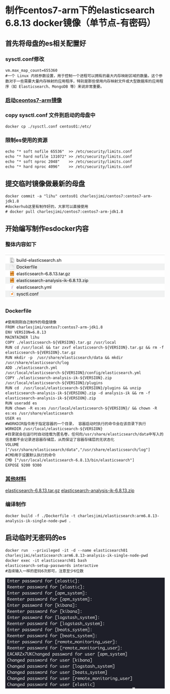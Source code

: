 # 制作centos7-arm下的elasticsearch 6.8.13 docker镜像（单节点-有密码）

## 首先将母盘的es相关配置好

### sysctl.conf修改

```shell
vm.max_map_count=655360
#一个 Linux 内核参数设置，用于控制一个进程可以拥有的最大内存映射区域的数量。这个参数对于一些需要大量内存映射的应用程序，特别是那些使用内存映射文件或大型数据库的应用程序（如 Elasticsearch、MongoDB 等）来说非常重要。
```

### [启动ceontos7-arm镜像](https://github.com/lihu1990/lihu1990.github.io/blob/main/centos7%20-arm%E5%88%B6%E4%BD%9C%E8%BF%87%E7%A8%8B.md)

### copy sysctl.conf 文件到启动的母盘中

```shell
docker cp ./sysctl.conf centos01:/etc/
```

### 限制es使用的资源

```shell
echo "* soft nofile 65536"  >> /etc/security/limits.conf
echo "* hard nofile 131072" >> /etc/security/limits.conf
echo "* soft nproc 2048"    >> /etc/security/limits.conf
echo "* hard nproc 4096"    >> /etc/security/limits.conf
```

## 提交临时镜像做最新的母盘

```shell
docker commit -a "lihu" centos01 charlesjimi/centos7:centos7-arm-jdk1.8
#dockerhub这里有制作好的，大家可以直接使用
# docker pull charlesjimi/centos7:centos7-arm-jdk1.8
```

## 开始编写制作esdocker内容



### 整体内容如下

![image-20240805211744919](./img/image-20240805211744919.png)

### Dockerfile

```shell
#使用刚刚自己制作的母盘镜像
FROM charlesjimi/centos7:centos7-arm-jdk1.8
ENV VERSION=6.8.13
MAINTAINER lihu
COPY ./elasticsearch-${VERSION}.tar.gz /usr/local
RUN cd /usr/local && tar zxvf elasticsearch-${VERSION}.tar.gz && rm -f elasticsearch-${VERSION}.tar.gz
RUN mkdir -p  /usr/share/elasticsearch/data && mkdir /usr/share/elasticsearch/log 
ADD ./elasticsearch.yml /usr/local/elasticsearch-${VERSION}/config/elasticsearch.yml
COPY ./elasticsearch-analysis-ik-${VERSION}.zip  /usr/local/elasticsearch-${VERSION}/plugins
RUN cd  /usr/local/elasticsearch-${VERSION}/plugins && unzip elasticsearch-analysis-ik-${VERSION}.zip -d analysis-ik && rm -f elasticsearch-analysis-ik-${VERSION}.zip
RUN useradd es
RUN chown -R es:es /usr/local/elasticsearch-${VERSION}/ && chown -R es:es /usr/share/elasticsearch
USER es
#WORKDIR指令用于指定容器的一个目录， 容器启动时执行的命令会在该目录下执行
WORKDIR /usr/local/elasticsearch-${VERSION}
#目录就会在运行时自动挂载为匿名卷，任何向/usr/share/elasticsearch/data中写入的信息都不会记录进容器存储层，从而保证了容器存储层的无状态化
VOLUME ["/usr/share/elasticsearch/data","/usr/share/elasticsearch/log"]
#CMD用于设置默认执行的命令
CMD ["/usr/local/elasticsearch-6.8.13/bin/elasticsearch"]
EXPOSE 9200 9300
```

### [其他材料](./单节点-有密码材料)
[elasticsearch-6.8.13.tar.gz](https://www.elastic.co/cn/downloads/past-releases/elasticsearch-6-8-13)
[elasticsearch-analysis-ik-6.8.13.zip](https://github.com/infinilabs/analysis-ik/tags)

### 编译制作

```shell
docker build -f ./Dockerfile -t charlesjimi/elasticsearch:arm6.8.13-analysis-ik-single-node-pwd .

```

## 启动临时无密码的es
```shell
docker run  --privileged -it -d --name elasticsearch01 charlesjimi/elasticsearch:arm6.8.13-analysis-ik-single-node-pwd 
docker exec -it elasticsearch01 bash
elasticsearch-setup-passwords interactive
#连续输入一样的密码6次即可，注意至少6位数
```

![企业微信截图_25465df0-0770-4b28-ae2d-523be80a1eb9.png](./单节点-有密码材料/企业微信截图_25465df0-0770-4b28-ae2d-523be80a1eb9.png)
